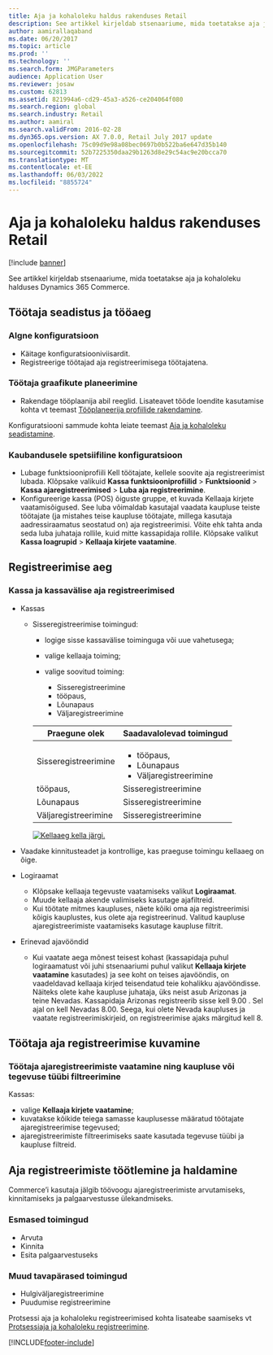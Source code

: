 ```yaml
---
title: Aja ja kohaloleku haldus rakenduses Retail
description: See artikkel kirjeldab stsenaariume, mida toetatakse aja ja kohaloleku halduses Dynamics 365 Commerce.
author: aamirallaqaband
ms.date: 06/20/2017
ms.topic: article
ms.prod: ''
ms.technology: ''
ms.search.form: JMGParameters
audience: Application User
ms.reviewer: josaw
ms.custom: 62813
ms.assetid: 821994a6-cd29-45a3-a526-ce204064f080
ms.search.region: global
ms.search.industry: Retail
ms.author: aamiral
ms.search.validFrom: 2016-02-28
ms.dyn365.ops.version: AX 7.0.0, Retail July 2017 update
ms.openlocfilehash: 75c09d9e98a08bec0697b0b522ba6e647d35b140
ms.sourcegitcommit: 52b7225350daa29b1263d8e29c54ac9e20bcca70
ms.translationtype: MT
ms.contentlocale: et-EE
ms.lasthandoff: 06/03/2022
ms.locfileid: "8855724"
---
```

# <a name="time-and-attendance-management-in-retail"></a>Aja ja kohaloleku haldus rakenduses Retail

[!include [banner](includes/banner.md)]

See artikkel kirjeldab stsenaariume, mida toetatakse aja ja kohaloleku halduses Dynamics 365 Commerce.

## <a name="manage-worker-setup-and-scheduling"></a>Töötaja seadistus ja tööaeg

### <a name="initial-configuration"></a> Algne konfiguratsioon

- Käitage konfiguratsiooniviisardit.
- Registreerige töötajad aja registreerimisega töötajatena.

### <a name="plan-worker-schedules"></a>Töötaja graafikute planeerimine

- Rakendage tööplaanija abil reeglid. Lisateavet tööde loendite kasutamise kohta vt teemast [Tööplaneerija profiilide rakendamine](/dynamicsax-2012/appuser-itpro/apply-profiles-using-work-planner).

Konfiguratsiooni sammude kohta leiate teemast [Aja ja kohaloleku seadistamine](/dynamicsax-2012/appuser-itpro/setting-up-time-and-attendance).

### <a name="commerce-specific-configuration"></a>Kaubandusele spetsiifiline konfiguratsioon

- Lubage funktsiooniprofiili Kell töötajate, kellele soovite aja registreerimist lubada. Klõpsake valikuid **Kassa funktsiooniprofiilid** &gt; **Funktsioonid** &gt; **Kassa ajaregistreerimised** &gt; **Luba aja registreerimine**.
- Konfigureerige kassa (POS) õiguste gruppe, et kuvada Kellaaja kirjete vaatamisõigused. See luba võimaldab kasutajal vaadata kaupluse teiste töötajate (ja mistahes teise kaupluse töötajate, millega kasutaja aadressiraamatus seostatud on) aja registreerimisi. Võite ehk tahta anda seda luba juhataja rollile, kuid mitte kassapidaja rollile. Klõpsake valikut **Kassa loagrupid** &gt; **Kellaaja kirjete vaatamine**.

## <a name="register-time"></a>Registreerimise aeg

### <a name="cashier-and-non-cashier-time-registrations"></a>Kassa ja kassavälise aja registreerimised

- Kassas

    - Sisseregistreerimise toimingud:

        - logige sisse kassavälise toiminguga või uue vahetusega;
        - valige kellaaja toiming;
        - valige soovitud toiming:

            - Sisseregistreerimine
            - tööpaus,
            - Lõunapaus
            - Väljaregistreerimine

        <table>
        <thead>
        <tr>
        <th>Praegune olek</th>
        <th>Saadavalolevad toimingud</th>
        </tr>
        </thead>
        <tbody>
        <tr>
        <td>Sisseregistreerimine</td>
        <td>
        <ul>
        <li>tööpaus,</li>
        <li>Lõunapaus</li>
        <li>Väljaregistreerimine</li>
        </ul>
        </td>
        </tr>
        <tr>
        <td>tööpaus,</td>
        <td>Sisseregistreerimine</td>
        </tr>
        <tr>
        <td>Lõunapaus</td>
        <td>Sisseregistreerimine</td>
        </tr>
        <tr>
        <td>Väljaregistreerimine</td>
        <td>Sisseregistreerimine</td>
        </tr>
        </tbody>
        </table>

        [![Kellaaeg kella järgi.](./media/timeclockstates.png)](./media/timeclockstates.png)

- Vaadake kinnitusteadet ja kontrollige, kas praeguse toimingu kellaaeg on õige.
- Logiraamat

    - Klõpsake kellaaja tegevuste vaatamiseks valikut **Logiraamat**.
    - Muude kellaaja akende valimiseks kasutage ajafiltreid.
    - Kui töötate mitmes kaupluses, näete kõiki oma aja registreerimisi kõigis kauplustes, kus olete aja registreerinud. Valitud kaupluse ajaregistreerimiste vaatamiseks kasutage kaupluse filtrit.

- Erinevad ajavööndid

    - Kui vaatate aega mõnest teisest kohast (kassapidaja puhul logiraamatust või juhi stsenaariumi puhul valikut **Kellaaja kirjete vaatamine** kasutades) ja see koht on teises ajavööndis, on vaadeldavad kellaaja kirjed teisendatud teie kohalikku ajavööndisse. Näiteks olete kahe kaupluse juhataja, üks neist asub Arizonas ja teine Nevadas. Kassapidaja Arizonas registreerib sisse kell 9.00 . Sel ajal on kell Nevadas 8.00. Seega, kui olete Nevada kaupluses ja vaatate registreerimiskirjeid, on registreerimise ajaks märgitud kell 8.

## <a name="view-worker-time-registrations"></a>Töötaja aja registreerimise kuvamine

### <a name="view-worker-time-registrations-and-filter-by-store-or-activity-type"></a>Töötaja ajaregistreerimiste vaatamine ning kaupluse või tegevuse tüübi filtreerimine

Kassas:

- valige **Kellaaja kirjete vaatamine**;
- kuvatakse kõikide teiega samasse kauplusesse määratud töötajate ajaregistreerimise tegevused;
- ajaregistreerimiste filtreerimiseks saate kasutada tegevuse tüübi ja kaupluse filtreid.

## <a name="process-and-manage-time-registrations"></a>Aja registreerimiste töötlemine ja haldamine

Commerce’i kasutaja jälgib töövoogu ajaregistreerimiste arvutamiseks, kinnitamiseks ja palgaarvestusse ülekandmiseks.

### <a name="primary-operations"></a>Esmased toimingud

- Arvuta
- Kinnita
- Esita palgaarvestuseks

### <a name="other-common-operations"></a>Muud tavapärased toimingud

- Hulgiväljaregistreerimine
- Puudumise registreerimine

Protsessi aja ja kohaloleku registreerimised kohta lisateabe saamiseks vt [Protsessiaja ja kohaloleku registreerimine](/dynamicsax-2012/appuser-itpro/process-time-and-attendance-registrations).


[!INCLUDE[footer-include](../includes/footer-banner.md)]